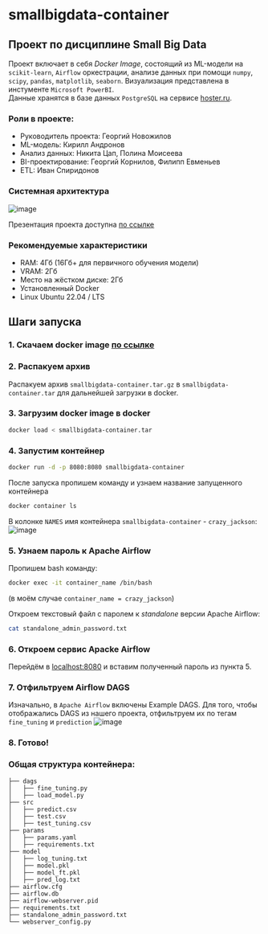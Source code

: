 # smallbigdata-container
## Проект по дисциплине Small Big Data
Проект включает в себя *Docker Image*, состоящий из ML-модели на `scikit-learn`, `Airflow` оркестрации, анализе данных при помощи `numpy`, `scipy`,
`pandas`, `matplotlib`, `seaborn`. Визуализация представлена в инстументе `Microsoft PowerBI`. \
Данные хранятся в базе данных `PostgreSQL` на сервисе [hoster.ru](hoster.ru).
### Роли в проекте:
- Руководитель проекта: Георгий Новожилов
- ML-модель: Кирилл Андронов
- Анализ данных: Никита Цап, Полина Моисеева
- BI-проектирование: Георгий Корнилов, Филипп Евменьев
- ETL: Иван Спиридонов
### Системная архитектура
![image](https://user-images.githubusercontent.com/24700915/233774688-0e906e7f-1f34-42d1-afea-309eb1b63ab6.png)

Презентация проекта доступна [<ins>по ссылке</ins>](https://docs.google.com/presentation/d/1aRgvSuflUph7w6Fd24xhOIt93v2giMF9/edit?usp=share_link&ouid=115651976754306796676&rtpof=true&sd=true)


### Рекомендуемые характеристики
- RAM: 4Гб (16Гб+ для первичного обучения модели)
- VRAM: 2Гб
- Место на жёстком диске: 2Гб
- Установленный Docker
- Linux Ubuntu 22.04 / LTS

## Шаги запуска
### 1. Скачаем docker image [<ins>по ссылке</ins>](https://drive.google.com/file/d/1xBgNpqfOBnvf_1ol5l3oxcQ0kOSnJz5v/view?usp=share_link)
### 2. Распакуем архив
Распакуем архив `smallbigdata-container.tar.gz` в `smallbigdata-container.tar` для дальнейшей загрузки в docker.
### 3. Загрузим docker image в docker
```bash
docker load < smallbigdata-container.tar
```
### 4. Запустим контейнер
```bash
docker run -d -p 8080:8080 smallbigdata-container
```
После запуска пропишем команду и узнаем название запущенного контейнера
```bash
docker container ls
```
В колонке `NAMES` имя контейнера `smallbigdata-container` - `crazy_jackson`:
![image](https://user-images.githubusercontent.com/24700915/233772686-20b43ab2-e7f1-455e-9335-360fa11aac4b.png)
### 5. Узнаем пароль к Apache Airflow
Пропишем bash команду:
```bash
docker exec -it container_name /bin/bash
```
(в моём случае `container_name = crazy_jackson`) <p>
Откроем текстовый файл с паролем к *standalone* версии Apache Airflow:
```bash
cat standalone_admin_password.txt
```
### 6. Откроем сервис Apacke Airflow
Перейдём в [localhost:8080](http://localhost:8080/) и вставим полученный пароль из пункта 5.
### 7. Отфильтруем Airflow DAGS
Изначально, в `Apache Airflow` включены Example DAGS. Для того, чтобы отображались DAGS из нашего проекта, отфильтруем их по тегам `fine_tuning` и `prediction`
![image](https://user-images.githubusercontent.com/24700915/233772907-08f7c771-4e4f-40c8-bdff-b762e75f982b.png)
### 8. Готово!

### Общая структура контейнера:
```
├── dags
│   ├── fine_tuning.py
│   ├── load_model.py
├── src
│   ├── predict.csv
│   ├── test.csv
│   ├── test_tuning.csv
├── params
│   ├── params.yaml
│   ├── requirements.txt
├── model
│   ├── log_tuning.txt
│   ├── model.pkl
│   ├── model_ft.pkl
│   ├── pred_log.txt
├── airflow.cfg
├── airflow.db
├── airflow-webserver.pid
├── requirements.txt
├── standalone_admin_password.txt
└── webserver_config.py
```
